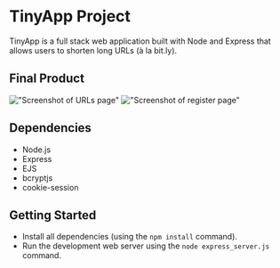 # TinyApp Project

TinyApp is a full stack web application built with Node and Express that allows users to shorten long URLs (à la bit.ly).

## Final Product

!["Screenshot of URLs page"]()
!["Screenshot of register page"]()

## Dependencies

- Node.js
- Express
- EJS
- bcryptjs
- cookie-session

## Getting Started

- Install all dependencies (using the `npm install` command).
- Run the development web server using the `node express_server.js` command.